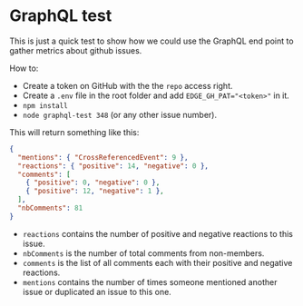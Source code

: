 # GraphQL test

This is just a quick test to show how we could use the GraphQL end point to gather metrics about github issues.

How to:

* Create a token on GitHub with the the `repo` access right.
* Create a `.env` file in the root folder and add `EDGE_GH_PAT="<token>"` in it.
* `npm install`
* `node graphql-test 348` (or any other issue number).

This will return something like this:

```json
{
  "mentions": { "CrossReferencedEvent": 9 },
  "reactions": { "positive": 14, "negative": 0 },
  "comments": [
    { "positive": 0, "negative": 0 },
    { "positive": 12, "negative": 1 },
  ],
  "nbComments": 81
}
```

* `reactions` contains the number of positive and negative reactions to this issue.
* `nbComments` is the number of total comments from non-members.
* `comments` is the list of all comments each with their positive and negative reactions.
* `mentions` contains the number of times someone mentioned another issue or duplicated an issue to this one.
